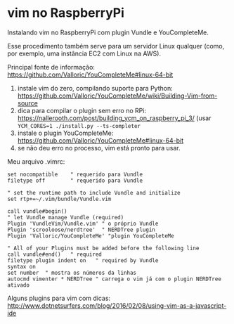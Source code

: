 # vim no RaspberryPi

Instalando vim no RaspberryPi com plugin Vundle e YouCompleteMe.

Esse procedimento também serve para um servidor Linux qualquer (como, por exemplo,
uma instância EC2 com Linux na AWS).

Principal fonte de informação: https://github.com/Valloric/YouCompleteMe#linux-64-bit

1. instale vim do zero, compilando suporte para Python: https://github.com/Valloric/YouCompleteMe/wiki/Building-Vim-from-source
2. dica para compilar o plugin sem erro no RPi: https://nallerooth.com/post/building_ycm_on_raspberry_pi_3/ (usar `YCM_CORES=1 ./install.py --ts-completer`
3. instale o plugin YouCompleteMe: https://github.com/Valloric/YouCompleteMe#linux-64-bit
4. se não deu erro no processo, vim está pronto para usar.


Meu arquivo .vimrc:
```
set nocompatible	" requerido para Vundle
filetype off		" requerido para Vundle

" set the runtime path to include Vundle and initialize
set rtp+=~/.vim/bundle/Vundle.vim

call vundle#begin()
" let Vundle manage Vundle (required)
Plugin 'VundleVim/Vundle.vim' " o próprio Vundle
Plugin 'scrooloose/nerdtree'  " NERDTree plugin
Plugin 'Valloric/YouCompleteMe' "plugin YouCompleteMe

" All of your Plugins must be added before the following line
call vundle#end()	" required
filetype plugin indent on	" required by Vundle
syntax on
set number	" mostra os números da linhas
autocmd vimenter * NERDTree	" carrega o vim já com o plugin NERDTree ativado
```


Alguns plugins para vim com dicas: http://www.dotnetsurfers.com/blog/2016/02/08/using-vim-as-a-javascript-ide
